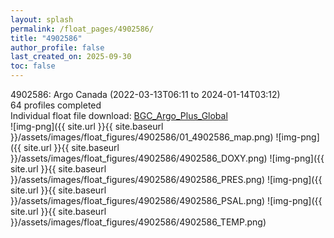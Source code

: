 ```yaml
---
layout: splash
permalink: /float_pages/4902586/
title: "4902586"
author_profile: false
last_created_on: 2025-09-30
toc: false
---
```

 
4902586: Argo Canada (2022-03-13T06:11 to 2024-01-14T03:12)\
64 profiles completed\
Individual float file download: [BGC_Argo_Plus_Global](https://ftp.soest.hawaii.edu/bgc_argo_plus/Individual_Floats/outliers_removed/4902586_Sprof_processed.nc)\
![img-png]({{ site.url }}{{ site.baseurl }}/assets/images/float_figures/4902586/01_4902586_map.png)
![img-png]({{ site.url }}{{ site.baseurl }}/assets/images/float_figures/4902586/4902586_DOXY.png)
![img-png]({{ site.url }}{{ site.baseurl }}/assets/images/float_figures/4902586/4902586_PRES.png)
![img-png]({{ site.url }}{{ site.baseurl }}/assets/images/float_figures/4902586/4902586_PSAL.png)
![img-png]({{ site.url }}{{ site.baseurl }}/assets/images/float_figures/4902586/4902586_TEMP.png)
